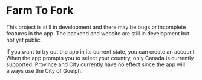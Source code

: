 # Farm To Fork

This project is still in development and there may be bugs or incomplete features in the app. The backend and website are still in development but not yet public.

If you want to try out the app in its current state, you can create an account. When the app prompts you to select your country, only Canada is currently supported. Province and City currently have no effect since the app will always use the City of Guelph.
